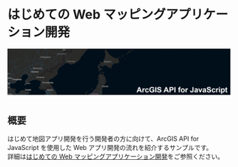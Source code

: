 # はじめての Web マッピングアプリケーション開発

![](./img/icon.png)

## 概要

はじめて地図アプリ開発を行う開発者の方に向けて、ArcGIS API for JavaScript  を使用した Web アプリ開発の流れを紹介するサンプルです。  
詳細は<a href="https://community.esri.com/docs/DOC-11394" target="_blank">はじめての Web マッピングアプリケーション開発</a>をご参照ください。
